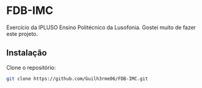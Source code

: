 # FDB-IMC

Exercício da IPLUSO Ensino Politécnico da Lusofonia. Gostei muito de fazer este projeto.

## Instalação

Clone o repositório:
```sh
git clone https://github.com/Guilh3rme06/FDB-IMC.git